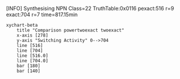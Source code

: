[INFO] Synthesising NPN Class=22 TruthTable:0x0116 pexact:516 r=9 exact:704 r=7 time=817.15min 

```mermaid
xychart-beta
    title "Comparison powertwoexact twoexact"
    x-axis [278]
    y-axis "Switching Activity" 0-->704
    line [516]
    line [704]
    line [516.0]
    line [704.0]
    bar [180]
    bar [140]
```

